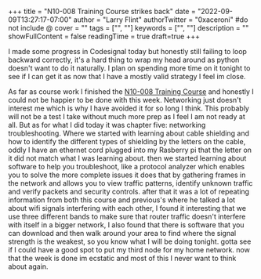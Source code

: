 +++
title = "N10-008 Training Course strikes back"
date = "2022-09-09T13:27:17-07:00"
author = "Larry Flint"
authorTwitter = "0xaceroni" #do not include @
cover = ""
tags = ["", ""]
keywords = ["", ""]
description = ""
showFullContent = false
readingTime = true
draft=true
+++

I made some progress in Codesignal today but honestly still failing to loop backward correctly, it's a hard thing to wrap my head around as python doesn't want to do it naturally. I plan on spending more time on it tonight to see if I can get it as now that I have a mostly valid strategy I feel im close.

As far as course work I finished the [N10-008 Training Course](https://www.professormesser.com/network-plus/n10-008/n10-008-video/n10-008-training-course/) and honestly I could not be happier to be done with this week. Networking just doesn't interest me which is why I have avoided it for so long I think. This probably will not be a test I take without much more prep as I feel I am not ready at all. But as for what I did today it was chapter five: networking troubleshooting. Where we started with learning about cable shielding and how to identify the different types of shielding by the letters on the cable, oddly I have an ethernet cord plugged into my Rasberry pi that the letter on it did not match what I was learning about. then we started learning about software to help you troubleshoot, like a protocol analyzer which enables you to solve the more complete issues it does that by gathering frames in the network and allows you to view traffic patterns, identify unknown traffic and verify packets and security controls. after that it was a lot of repeating information from both this course and previous's where he talked a lot about wifi signals interfering with each other, I found it interesting that we use three different bands to make sure that router traffic doesn't interfere with itself in a bigger network, I also found that there is software that you can download and then walk around your area to find where the signal strength is the weakest, so you know what I will be doing tonight. gotta see if I could have a good spot to put my third node for my home network. now that the week is done im ecstatic and most of this I never want to think about again.

